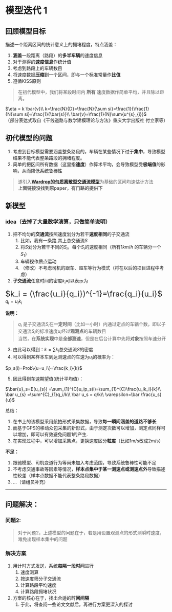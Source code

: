 # 模型迭代 1 

## 回顾模型目标
描述一个距离区间的统计意义上的拥堵程度，特点涵盖：  
1. **涵盖**一段距离（路段）的**多半车辆**的速度信息
2. 对于测得的**速度信息**作统计值
3. 考虑到路段上的车辆数目
4. 将速度数据**压缩**到一个区间，即与一个标准常量作**比值**
5. 遵循KISS原则
   

>在初代模型中，我们将某段时间内 **所有** 速度数据作简单平均，并且除以距离。

$\eta = k \bar{v}\\
k=\frac{N}{D}=\frac{N}{\sum si}=\frac{1}{\frac{1}{N}\sum si}=\frac{1}{\bar{s}}\\
\bar{v}=\frac{1}{N}\sum{u^{s}_{i}}$  
（部分表达式取自《干线道路与数学建模理论与方法》重庆大学出版社 付立家等）
## 初代模型的问题
1. 考虑到目标模型需要涵盖整条路段的，车辆在某些情况下过于**集中**，导致模型结果不能代表整条路段的拥堵程度。
2. 简单的把区间所有数据（这里指**速度**）作算术平均，会导致模型受**极端值**的影响，从而降低系统鲁棒性

>遂引入[**Wardrop的匀质离散型交通流模型**]()为基础的区间均速估计方法  
**上面链接没找到原paper，有门路的提供下**
## 新模型

### idea（去掉了大量数学演算，只做简单说明）
1. 把不均匀的**交通流**按照速度划分为若干**速度相同**的子交通流
   1. 比如，我有一条路,其上总交通流$S$
   2. 将$S$划分为若干不同的$S_i$，每个$S_i$的速度相同（所有$1km/h$ 的车辆分一个$S_1$）
   3. 车辆视作质点运动
   4. （修改）不考虑司机的跟车、超车等行为模式（将在以后的项目进程中考虑）
2. **子交通流**任意时间的密度$k_i$可以表示为

<font size='5'>$k_i = (\frac{u_i}{q_i})^{-1}=\frac{q_i}{u_i}$</font>  
$q_i=u_ik_i$

 **说明：**  
> $q_i$ 是子交通流$S_i$在**一定时间**（比如一小时）内通过定点的车辆个数，即以子交通流$S_i$的标准速度$u_i$经过**观测点**的车辆数目  
当然，在**系统实现**中是**全部测速**，但是在后台计算中先将**对象**按照车速分开

3.  由此可以得到：$k =\sum{k_i}$总交通流$S$的密度
4.  可以得到某样本车到达测速点的车速为$u_i$的概率为：

$p_s(i)=Prob\{u=u_i\}=\frac{k_i}{k}$

5. 因此得到车速期望值(统计平均值)：

$\bar{u}_s=E(u_{s}) =\sum_{1}^{C}u_ip_s(i)=\sum_{1}^{C}\frac{u_ik_i}{k}\\
\bar u_{s} =\sum^{C}_{1}q_i/k\\
\bar u_s = q/k\\
\varepsilon=\bar \frac{u_s}{u}$

总结：
1. 在书上的该模型采用航拍形式采集数据，导致**每一瞬间涵盖的道路不够长**
2. 而基于GPS的移动众包采集的新形式，由于测定次数可以增加，测定点同样可以增加，即可以有效避免问题1的产生.
3. 在实现过程中，可以增加采集点，更换速度区分**粒度**（比如1m/s改成2m/s）  


**不足：**

1. 跟驰模型、司机变道行为等尚未加入考虑范围，导致系统鲁棒性可能不足
2. 不考虑交通事故等因素等情况，**样本点集中于某一测速点或测速点外**导致描述性较差（样本点数据不能代表整条路段数据）
3. ...（请组员补充）

***

## 问题解决：  
### 问题2: 
   >对于问题2，上述模型的问题在于，若是用设置观测点的形式测瞬时速度，难免出现样本集中的问题
### 解决方案
   1. 用计时方式发送，系统**每隔一段时间**进行
      1. 速度测算
      2. 按速度筛分子交通流
      3. 计算路段平均速度
      4. 计算路段拥堵状况
   2. 方案的核心在于，找出合适的**时间间隔**
      1. 于此，将查阅一些论文文献后，再进行方案更深入的探讨 

